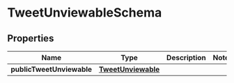 

# TweetUnviewableSchema


## Properties

| Name | Type | Description | Notes |
|------------ | ------------- | ------------- | -------------|
|**publicTweetUnviewable** | [**TweetUnviewable**](TweetUnviewable.md) |  |  |



